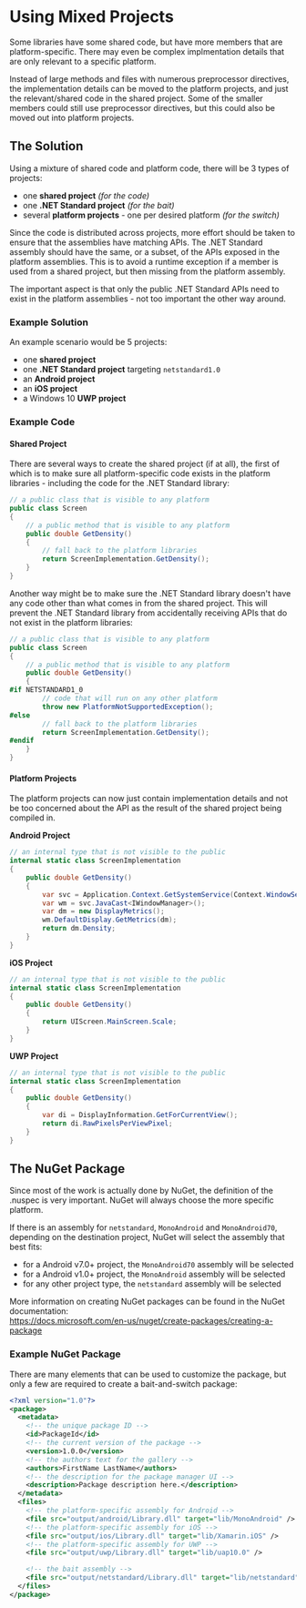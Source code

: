 # Using Mixed Projects

Some libraries have some shared code, but have more members that are 
platform-specific. There may even be complex implmentation details that are
only relevant to a specific platform.

Instead of large methods and files with numerous preprocessor directives, the
implementation details can be moved to the platform projects, and just the 
relevant/shared code in the shared project. Some of the smaller members could 
still use preprocessor directives, but this could also be moved out into 
platform projects.

## The Solution

Using a mixture of shared code and platform code, there will be 3 types of
projects:

 - one **shared project** _(for the code)_
 - one **.NET Standard project** _(for the bait)_
 - several **platform projects** - one per desired platform _(for the switch)_

Since the code is distributed across projects, more effort should be taken to 
ensure that the assemblies have matching APIs. The .NET Standard assembly 
should have the same, or a subset, of the APIs exposed in the platform 
assemblies. This is to avoid a runtime exception if a member is used from a 
shared project, but then missing from the platform assembly.

The important aspect is that only the public .NET Standard APIs need to exist
in the platform assemblies - not too important the other way around.

### Example Solution

An example scenario would be 5 projects:

 - one **shared project**
 - one **.NET Standard project** targeting `netstandard1.0`
 - an **Android project**
 - an **iOS project**
 - a Windows 10 **UWP project**

### Example Code

#### Shared Project

There are several ways to create the shared project (if at all), the first of 
which is to make sure all platform-specific code exists in the platform 
libraries - including the code for the .NET Standard library:

```csharp
// a public class that is visible to any platform
public class Screen
{
    // a public method that is visible to any platform
    public double GetDensity()
    {
        // fall back to the platform libraries
        return ScreenImplementation.GetDensity();
    }
}
```

Another way might be to make sure the .NET Standard library doesn't have any 
code other than what comes in from the shared project. This will prevent the 
.NET Standard library from accidentally receiving APIs that do not exist in 
the platform libraries:

```csharp
// a public class that is visible to any platform
public class Screen
{
    // a public method that is visible to any platform
    public double GetDensity()
    {
#if NETSTANDARD1_0
        // code that will run on any other platform
        throw new PlatformNotSupportedException();
#else
        // fall back to the platform libraries
        return ScreenImplementation.GetDensity();
#endif
    }
}
```

#### Platform Projects

The platform projects can now just contain implementation details and not be
too concerned about the API as the result of the shared project being compiled
in.

**Android Project**

```csharp
// an internal type that is not visible to the public
internal static class ScreenImplementation
{
    public double GetDensity()
    {
        var svc = Application.Context.GetSystemService(Context.WindowService);
        var wm = svc.JavaCast<IWindowManager>();
        var dm = new DisplayMetrics();
        wm.DefaultDisplay.GetMetrics(dm);
        return dm.Density;
    }
}
```

**iOS Project**

```csharp
// an internal type that is not visible to the public
internal static class ScreenImplementation
{
    public double GetDensity()
    {
        return UIScreen.MainScreen.Scale;
    }
}
```

**UWP Project**

```csharp
// an internal type that is not visible to the public
internal static class ScreenImplementation
{
    public double GetDensity()
    {
        var di = DisplayInformation.GetForCurrentView();
        return di.RawPixelsPerViewPixel;
    }
}
```

## The NuGet Package

Since most of the work is actually done by NuGet, the definition of the .nuspec
is very important. NuGet will always choose the more specific platform.

If there is an assembly for `netstandard`, `MonoAndroid` and `MonoAndroid70`,
depending on the destination project, NuGet will select the assembly that best
fits:

 - for a Android v7.0+ project, the `MonoAndroid70` assembly will be selected
 - for a Android v1.0+ project, the `MonoAndroid` assembly will be selected
 - for any other project type, the `netstandard` assembly will be selected

More information on creating NuGet packages can be found in the NuGet
documentation:  
https://docs.microsoft.com/en-us/nuget/create-packages/creating-a-package

### Example NuGet Package

There are many elements that can be used to customize the package, but only a
few are required to create a bait-and-switch package:

```xml
<?xml version="1.0"?>
<package>
  <metadata>
    <!-- the unique package ID -->
    <id>PackageId</id>
    <!-- the current version of the package -->
    <version>1.0.0</version>
    <!-- the authors text for the gallery -->
    <authors>FirstName LastName</authors>
    <!-- the description for the package manager UI -->
    <description>Package description here.</description>
  </metadata>
  <files>
    <!-- the platform-specific assembly for Android -->
    <file src="output/android/Library.dll" target="lib/MonoAndroid" />
    <!-- the platform-specific assembly for iOS -->
    <file src="output/ios/Library.dll" target="lib/Xamarin.iOS" />
    <!-- the platform-specific assembly for UWP -->
    <file src="output/uwp/Library.dll" target="lib/uap10.0" />

    <!-- the bait assembly -->
    <file src="output/netstandard/Library.dll" target="lib/netstandard" />
  </files>
</package>
```
